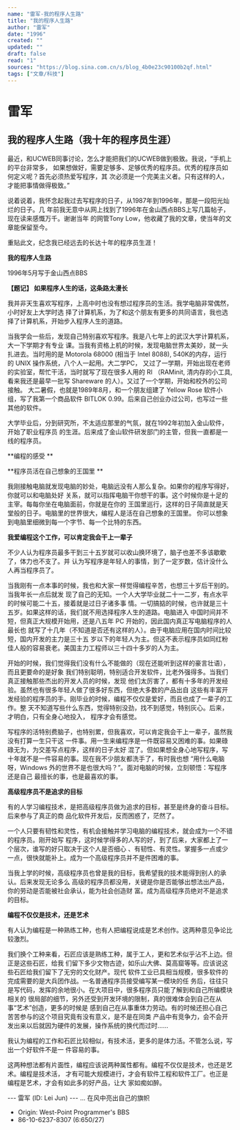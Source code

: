 ```yaml
---
name: "雷军-我的程序人生路"
title: "我的程序人生路"
author: "雷军"
date: "1996"
created: ""
updated: ""
draft: false
read: "1"
sources: "https://blog.sina.com.cn/s/blog_4b0e23c90100b2qf.html"
tags: ["文章/科技"]
---
```



# 雷军

## 我的程序人生路（我十年的程序员生涯）

最近，和UCWEB同事讨论，怎么才能把我们的UCWEB做到极致。我说，“手机上的平台非常多，
如果想做好，需要足够多、足够优秀的程序员。优秀的程序员如何定义呢？首先必须热爱写程序，其
次必须是一个完美主义者。只有这样的人，才能把事情做得极致。”

说着说着，我怀念起我过去写程序的日子，从1987年到1996年，那是一段阳光灿烂的日子。几
年前我无意中从网上找到了1996年在金山西点BBS上写几篇帖子，现在读来感慨万千。谢谢当年
的网管Tony Low，他收藏了我的文章，使当年的文章能保留至今。

重贴此文，纪念我已经远去的长达十年的程序员生涯！

**我的程序人生路**

1996年5月写于金山西点BBS

**【题记】 如果程序人生的话，这条路太漫长**

我并非天生喜欢写程序，上高中时也没有想过程序员的生活。我学电脑非常偶然，小时好友上大学时选
择了计算机系，为了和这个朋友有更多的共同语言，我也选择了计算机系，开始步入程序人生的道路。

当我学会一些后，发现自己特别喜欢写程序。我是八七年上的武汉大学计算机系，大一下学期才有专业
课。当我有资格上机的时候，发现电脑世界太美妙，就一头扎进去。当时用的是 Motorola 68000 
(相当于 Intel 8088), 540K的内存，运行的 UNIX 操作系统，八个人一起用。大二学PC，
又过了一学期，开始出现在老师的实验室，帮忙干活，当时就写了现在很多人用的 RI （RAMinit, 
清内存的小工具, 看来我还是最早一批写 Shareware 的人）。又过了一个学期，开始和校外的公司接触。
大二暑假，也就是1989年8月，和一个朋友组建了 Yellow Rose 软件小组，写了我第一个商品软件 
BITLOK 0.99。后来自己创业办过公司，也写过一些其他的软件。

大学毕业后，分到研究所，不太适应那里的气氛，就在1992年初加入金山软件，开始了职业程序员
的生涯。后来成了金山软件研发部门的主管，但我一直都是一线的程序员。

**编程的感受 **

**程序员活在自己想象的王国里 **

我刚接触电脑就发现电脑的妙处，电脑远没有人那么复杂。如果你的程序写得好，你就可以和电脑处好
关系，就可以指挥电脑干你想干的事。这个时候你是十足的主宰。每每你坐在电脑面前，你就是在你的
王国里巡行，这样的日子简直就是天堂般的日子。电脑里的世界很大，编程人是活在自己想象的王国里。
你可以想象到电脑里细微到每一个字节、每一个比特的东西。 

**我爱编程这个工作，可以肯定我会干上一辈子**

不少人认为程序员最多干到三十五岁就可以收山换环境了，脑子也差不多该歇歇了，体力也不支了。并
认为写程序是年轻人的事情，到了一定岁数，估计没什么人再当程序员了。

当我刚有一点本事的时候，我也和大家一样觉得编程辛苦，也想三十岁后干别的。当我年长一点后就发
现了自己的无知。一个人大学毕业就二十一二岁，有点水平的时候可能二十五，接着就是过日子诸多事
情。一切搞掂的时候，也许就是三十五岁。如果这样的话，我们就不用选择程序人生的道路。电脑进入
中国时间并不短，但真正大规模开始用，还是八五年 PC 开始的，因此国内真正写电脑程序的人最长也
就写了十几年（不知道是否还有这样的人）。由于电脑应用在国内时间比较短，国内开发的主力是三十五
岁以下的年轻人为主。但这不表示程序员如同红粉佳人般的容易衰老。美国主力工程师以三十四十多岁的人为主。

开始的时候，我们觉得我们没有什么不能做的（现在还能听到这样的豪言壮语），而且更要命的是好象
我们特别聪明，特别适合开发软件，比老外强得多。当我们真正接触那些杰出的开发人员的时候，发现
他们太厉害了，都有十多年的开发经验。虽然也有很多年轻人做了很多好东西，但绝大多数的产品出自
这些有丰富开发经验的程序员的手。刚毕业的时候，编程不仅仅是爱好，而且也成了一辈子的工作。整
天不知道写些什么东西，觉得特别没劲，找不到感觉，特别灰心。后来，才明白，只有全身心地投入，
程序才会有感觉。

写程序的活特别费脑子，也特别累，但我喜欢，可以肯定我会干上一辈子，虽然我没有打算一生只干这
一件事。用一生来编程序是一件既容易又困难的事。如果碌碌无为，为交差写点程序，这样的日子太好
混了。但如果想全身心地写程序，写十年就不是一件容易的事。现在我不少朋友都洗手了，有时我也想
“用什么电脑呀，Windows 外的世界不是也很大吗？”。面对电脑的时候，立刻顿悟：写程序还是自己
最擅长的事，也是最喜欢的事。

**高级程序员不是追求的目标**

有的人学习编程技术，是把高级程序员做为追求的目标，甚至是终身的奋斗目标。后来参与了真正的商
品化软件开发后，反而困惑了，茫然了。

一个人只要有韧性和灵性，有机会接触并学习电脑的编程技术，就会成为一个不错的程序员。刚开始写
程序，这时候学得多的人写的好，到了后来，大家都上了一个层次，谁写的好只取决于这个人是否细心
、有韧性、有灵性。掌握多一点或少一点，很快就能补上。成为一个高级程序员并不是件困难的事。

当我上学的时候，高级程序员也曾是我的目标，我希望我的技术能得到别人的承认。后来发现无论多么
高级的程序员都没用，关键是你是否能够出想法出产品，你的劳动是否能被社会承认，能为社会创造财
富。成为高级程序员绝对不是追求的目标。

**编程不仅仅是技术，还是艺术**

有人认为编程是一种熟练工种，也有人把编程说成是艺术创作。这两种意见争论比较激烈。

我们换个工种来看，石匠应该是熟练工种，属于工人，更和艺术似乎沾不上边。但正是这些石匠，给我
们留下多少文物古迹，如乐山大佛、莫高窟等等。应该说这些石匠给我们留下了无穷的文化财产。现代
软件工业已具相当规模，很多软件的完成需要的是大兵团作战。一名普通程序员接受编写某一模块的任
务后，往往只是写代码，发挥的余地很小。在大项目中，很多程序员只能了解到和自己所编模块相关的
很局部的细节，另外还受到开发环境的限制，真的很难体会到自己在从事“艺术”创造，更多的时候是
感到自己在从事重体力劳动。有的时候还担心自己苦苦参与的这个项目究竟有没有意义，是不是在同类
产品中有竞争力，会不会开发出来以后就因为硬件的发展，操作系统的换代而过时……

我认为编程的工作和石匠比较相似，有技术活，更多的是体力活。不管怎么说，写出一个好软件不是一
件容易的事。

这两种想法都有片面性，编程应该说两种属性都有。编程不仅仅是技术，也还是艺术。编程是技术活，
才有可能大规模进行，才会有软件工程和软件工厂。也正是编程是艺术，才会有如此多的好产品，让大
家如痴如醉。

--- 雷军 (ID: Lei Jun) --- 
... 在风中亮出自己的旗帜 
* Origin: West-Point Programmer's BBS
* 86-10-6237-8307 (6:650/27)
